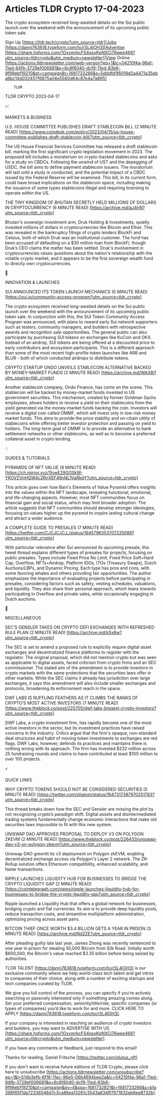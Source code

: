 # Articles TLDR Crypto 17-04-2023

The crypto ecosystem received long-awaited details on the Sui public
launch over the weekend with the announcement of its upcoming public
token sale.  

Sign Up [https://tldr.tech/crypto?utm_source=tldr]|Jobs
[https://danni763618.typeform.com/to/rSL4lOH3]|Advertise
[https://share.hsforms.com/1OxvmrkcFS4qsxKpNXCi76wee466?utm_source=tldrcrypto&utm_medium=newsletter]|View
Online
[https://actions.tldrnewsletter.com/web-version?ep=1&lc=04210f4a-96a1-11ed-94fb-3729ef006681&p=6c8f8040-dcf9-11ed-83b6-9f98ebf19210&pt=campaign&t=1681733266&s=5dddfd1f6019d2a4471a35eba6bc14d032457f6875a04e5560d64c87e4a7a895]


		TLDR 

TLDR CRYPTO 2023-04-17

📈 

MARKETS & BUSINESS

U.S. HOUSE COMMITTEE PUBLISHES DRAFT STABLECOIN BILL (2 MINUTE READ)
[https://www.coindesk.com/policy/2023/04/15/us-house-committee-publishes-draft-stablecoin-bill/?utm_source=tldr_crypto]


The US House Financial Services Committee has released a draft
stablecoin bill, marking the first significant crypto legislation
movement in 2023. The proposed bill includes a moratorium on
crypto-backed stablecoins and asks for a study on CBDCs. Following the
unwind of UST and the depegging of USDC, the bill aims to define
payment stablecoin issuers. The moratorium will last until a study is
conducted, and the potential impact of a CBDC issued by the Federal
Reserve will be examined. This bill, in its current form, could have
broad implications on the stablecoin space, including making the
issuance of some types stablecoins illegal and requiring licensing to
operate within the US. 

THE TINY KINGDOM OF BHUTAN SECRETLY HELD MILLIONS OF DOLLARS IN
CRYPTOCURRENCY (6 MINUTE READ)
[https://archive.md/aJ4nN?utm_source=tldr_crypto] 

Bhutan's sovereign investment arm, Druk Holding & Investments, quietly
invested millions of dollars in cryptocurrencies like Bitcoin and
Ether. This was revealed in the bankruptcy filings of crypto lenders
BlockFi and Celsius, both of which Druk was an institutional customer.
The fund has been accused of defaulting on a $30 million loan from
BlockFi, though Druk’s CEO claims the matter has been settled.
Druk's involvement in cryptocurrencies raises questions about the
nation's relationship with the volatile crypto market, and it appears
to be the first sovereign wealth fund to directly own
cryptocurrencies. 

🚀 

INNOVATION & LAUNCHES

SUI ANNOUNCED ITS TOKEN LAUNCH MECHANICS (6 MINUTE READ)
[https://sui.io/community-access-program?utm_source=tldr_crypto] 

The crypto ecosystem received long-awaited details on the Sui public
launch over the weekend with the announcement of its upcoming public
token sale. In conjunction with this, the SUI Token Community Access
Program was announced, with plans to reward early Sui network
supporters such as testers, community managers, and builders with
retrospective awards and recognition sale opportunities. The general
public can also participate by purchasing SUI tokens on exchanges like
KuCoin and OKX. Instead of an airdrop, SUI tokens are being offered at
a discounted price to early contributors and ecosystem participants.
This is a different approach than some of the most recent high-profile
token launches like ARB and BLUR - both of which conducted airdrops to
distribute tokens. 

CRYPTO STARTUP ONDO UNVEILS STABLECOIN ALTERNATIVE BACKED BY
MONEY-MARKET FUNDS (2 MINUTE READ)
[https://archive.md/WAX8j?utm_source=tldr_crypto] 

Another stablecoin company, Ondo Finance, has come on the scene. This
stablecoin will be backed by money-market funds invested in US
government securities. This mechanism, created by former Goldman Sachs
employees, allows holders to receive a yield on their stablecoins from
the yield generated via the money-market funds backing the coin.
Investors will receive a digital coin called OMMF, which will invest
only in low-risk money market funds. This aims to provide the price
stability and on-chain utility of stablecoins while offering better
investor protection and passing on yield to holders. The long-term
goal of OMMF is to provide an alternative to bank settlement networks
or other stablecoins, as well as to become a preferred collateral
asset in crypto lending. 

💡 

GUIDES & TUTORIALS

PYRAMIDS OF NFT VALUE (8 MINUTE READ)
[https://ch.mirror.xyz/1lnwE29GOSkW-YKOVZVnHQW4cZRnXEF49nNL1VaRkdY?utm_source=tldr_crypto]


This article goes over how Bain's Elements of Value Pyramid offers
insights into the values within the NFT landscape, revealing
functional, emotional, and life-changing aspects. However, most NFT
communities focus on financial gain and social status, which may limit
broader adoption. The article suggests that NFT communities should
develop stronger ideologies, focusing on values higher up the pyramid
to inspire lasting cultural change and attract a wider audience. 

A COMPLETE GUIDE TO PRESALES (7 MINUTE READ)
[https://twitter.com/CJCJCJCJ_/status/1645796353707225089?utm_source=tldr_crypto]


With particular relevance after Sui announced its upcoming presale,
this tweet thread explains different types of presales for projects,
focusing on public presales. Types include Fixed Price No Limit, Fixed
Price Soft+Hard Cap, Overflow, NFTs+Airdrop, Platform IDOs, ITOs
(Treasury Swaps), Dutch Auctions/LBPs, and Dynamic Pricing. Each type
has pros and cons, with some favoring whales and others providing fair
opportunities. The author emphasizes the importance of evaluating
projects before participating in presales, considering factors such as
safety, vesting schedules, valuations, and liquidity. They also share
their personal approach, which leans towards participating in Overflow
and private sales, while occasionally engaging in Dutch auctions. 

🦄 

MISCELLANEOUS

SEC’S GENSLER TAKES ON CRYPTO DEFI EXCHANGES WITH REFRESHED RULE
PLAN (2 MINUTE READ) [https://archive.md/k5x8w?utm_source=tldr_crypto]


The SEC is set to amend a proposed rule to explicitly require digital
asset exchanges and decentralized finance platforms to register with
the regulator. The original proposal, which did not mention crypto but
was seen as applicable to digital assets, faced criticism from crypto
firms and an SEC commissioner. The stated aim of the amendment is to
provide investors in crypto markets with the same protections that the
securities laws offer in other markets. While the SEC claims it
already has jurisdiction over large exchanges, it says this amendment
will also include smaller exchanges and protocols, broadening its
enforcement reach in the space. 

DWF LABS IS RUFFLING FEATHERS AS IT CLIMBS THE RANKS OF CRYPTO’S
MOST ACTIVE INVESTORS (7 MINUTE READ)
[https://www.theblock.co/post/225705/dwf-labs-biggest-crypto-investors?utm_source=tldr_crypto]


DWF Labs, a crypto investment firm, has rapidly become one of the most
active investors in the sector, but its investment practices have
raised concerns in the industry. Critics argue that the firm's opaque,
non-standard deal structures and habit of moving token investments to
exchanges are red flags. DWF Labs, however, defends its practices and
maintains there is nothing wrong with its approach. The firm has
invested $232 million across 25 fundraising rounds and claims to have
contributed at least $100 million to over 100 projects. 

⚡ 

QUICK LINKS

WHY CRYPTO TOKENS SHOULD NOT BE CONSIDERED SECURITIES (5 MINUTE READ)
[https://twitter.com/ohaiom/status/1647317397970251783?utm_source=tldr_crypto]


This thread breaks down how the SEC and Gensler are missing the plot
by not recognizing crypto’s paradigm shift. Digital assets and
disintermediated trading systems fundamentally change economic
interactions that make old securities laws impossible to fit with this
new system. 

UNISWAP DAO APPROVES PROPOSAL TO DEPLOY V3 ON POLYGON ZKEVM (2 MINUTE
READ)
[https://www.theblock.co/post/226433/uniswap-dao-v3-on-polygon-zkevm?utm_source=tldr_crypto]


Uniswap DAO greenlit its v3 deployment on Polygon zkEVM, enabling
decentralized exchange access via Polygon's Layer 2 network. The
ZK-Rollup solution offers Ethereum compatibility, enhanced
scalability, and faster transactions. 

RIPPLE LAUNCHES LIQUIDITY HUB FOR BUSINESSES TO BRIDGE THE CRYPTO
LIQUIDITY GAP (2 MINUTE READ)
[https://cointelegraph.com/news/ripple-launches-liquidity-hub-for-businesses-to-bridge-the-crypto-liquidity-gap?utm_source=tldr_crypto]


Ripple launched a Liquidity Hub that offers a global network for
businesses, bridging crypto and fiat currencies. Its aim is to provide
deep liquidity pools, reduce transaction costs, and streamline
multiplatform administration, optimizing pricing across asset pairs. 

BITCOIN THIEF ONCE WORTH $3.4 BILLION GETS A YEAR IN PRISON (3 MINUTE
READ) [https://archive.md/Nd2ZE?utm_source=tldr_crypto] 

After pleading guilty late last year, James Zhong was recently
sentenced to one year in prison for stealing 50,000 Bitcoin from Silk
Road. Initially worth $600,000, the Bitcoin's value reached $3.35
billion before being seized by authorities. 

TLDR TALENT [https://danni763618.typeform.com/to/rSL4lOH3] is our
exclusive community where we help world-class tech talent and get
intros to companies of their choice, along with a number of exciting
startups and tech companies curated by TLDR.

We give you full control of the process, you can specify if you’re
actively searching or passively interested only if something amazing
comes along. Set your preferred compensation, seniority/title/role,
specific companies (or types of companies) you’d like to work for
and more. CLICK HERE TO APPLY
[https://danni763618.typeform.com/to/rSL4lOH3].

If your company is interested in reaching an audience of crypto
investors and builders, you may want to ADVERTISE WITH US
[https://share.hsforms.com/1OxvmrkcFS4qsxKpNXCi76wee466?utm_source=tldrcrypto&utm_medium=newsletter].


If you have any comments or feedback, just respond to this email! 

Thanks for reading, 
Daniel Fritsche [https://twitter.com/plutus_nft] 

If you don't want to receive future editions of TLDR Crypto,
please click here to unsubscribe
[https://actions.tldrnewsletter.com/unsubscribe?ep=1&l=514b3efb-6f16-11ec-96e5-06b4694bee2a&lc=04210f4a-96a1-11ed-94fb-3729ef006681&p=6c8f8040-dcf9-11ed-83b6-9f98ebf19210&pt=campaign&pv=4&spa=1681732821&t=1681733266&s=bfa398f85f1da72336548d7c3ca86ea13261c3543a634ff7671832eb6ee8732b].


 